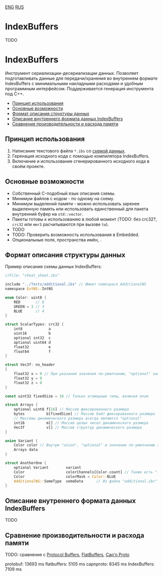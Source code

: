 [ENG](#eng) [RUS](#rus)

# <a name="eng"></a> IndexBuffers

TODO

# <a name="rus"></a> IndexBuffers

Инструмент сериализации-десериализации данных. Позволяет подготавливать данные
для передачи/хранения во внутреннем формате IndexBuffers с минимальными накладными
расходами и удобным программным интерфейсом. Поддерживается генерация инструмента
под C++.

* [Принцип использования](#rus_principle_of_use)
* [Основные возможности](#rus_main_features)
* [Формат описания структуры данных](#rus_schema_format)
* [Описание внутреннего формата данных IndexBuffers](#rus_internal_format)
* [Сравнение производительности и расхода памяти](#rus_benchmarks)

## <a name="rus_principle_of_use"></a> Принцип использования  
1. Написание текстового файла `*.ibs` со [схемой данных](#rus_schema_format).
2. Геренация исходного кода с помощью компилятора IndexBuffers.
3. Включение и использование сгенерированного исходного кода в своём проекте.

## <a name="rus_main_features"></a> Основные возможности

* Собственный C-подобный язык описания схемы.
* Минимум файлов с кодом - по одному на схему.
* Минимум выделений памяти - можно использовать заренее выделенную память или
  использовать единственный для пакета внутренний буфер на `std::vector`.
* Пакеты готовы к использованию в любой момент (TODO: без crc32?, `crc32` или `mmr3`
  расчитываются при вызове `to`).
* TODO
* TODO: Проверить возможность использования в Embedded.
* Опциональные поля, пространства имён, .

## <a name="rus_schema_format"></a> Формат описания структуры данных

Пример описания схемы данных IndexBuffers:  
```rust
//File: "cheat_sheet.ibs"

include "../Tests/additional.ibs" // Имеет namespace AdditionalNS
namespace ExtNS::IntNS

enum Color: uint8 {
    RED       // 0
    GREEN = 3 // 3
    BLUE      // 4
}

struct ScalarTypes: crc32 {
    int8            a
    uint16          b
    optional int32  c  
    optional uint64 d
    float32         e
    float64         f
}

struct Vec3f: no_header
{
    float32 x = 0 // При указании значения по-умолчанию, "optional" запрещён
    float32 y = 0
    float32 z = 0
}

const uint32 fixedSize = 16 // Только атомарные типы, включая enum

struct Arrays {
    optional uint8 f[16] // Массив фиксированного размера
    bytes          b[fixedSize] // Массив байт фиксированного размера
    // Массивы динамического размера всегда являются "optional"
    int16          m[] // Массив целых чисел динамического размера
    Vec3f          v[] // Массив структур динамического размера
}

union Variant {
    Color color // Внутри "union", "optional" и значение по-умолчанию запрещены
    Arrays data
}

struct AnotherOne {
    optional Variant        variant
    Color                   colorChannels[Color.count] // Также есть ".min", ".max"
    Color                   colorMask = Color::BLUE
    AdditionalNS::SomeType  someData      // Из файла "additional.ibs"
}

```

## <a name="rus_internal_format"></a> Описание внутреннего формата данных IndexBuffers

TODO

## <a name="rus_benchmarks"></a> Сравнение производительности и расхода памяти

TODO: сравнение с
[Protocol Buffers](https://github.com/protocolbuffers/protobuf),
[FlatBuffers](https://github.com/google/flatbuffers),
[Cap'n Proto](https://github.com/capnproto/capnproto)

protobuf:     13693 ms
flatbuffers:  5105 ms
capnproto:    8345 ms
IndexBuffers: 7109 ms
